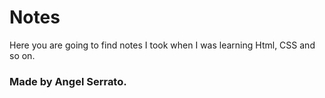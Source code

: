 # Notes

Here you are going to find notes I took when I was learning Html, CSS and so on.

### Made by Angel Serrato.